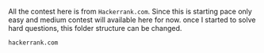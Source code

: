 All the contest here is from `Hackerrank.com`.
Since this is starting pace only easy and medium contest will available here for now.
once I started to solve hard questions, this folder structure can be changed.

```
hackerrank.com
```
